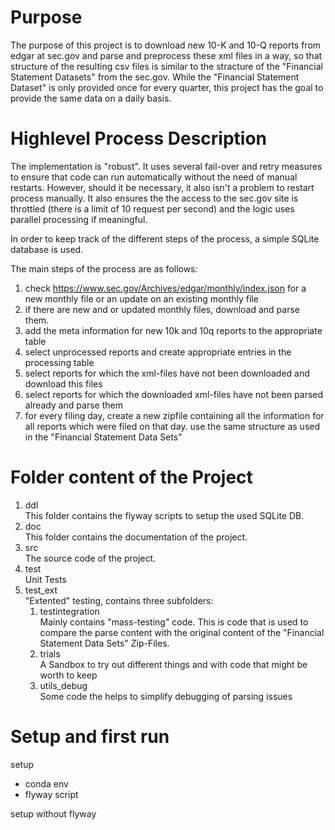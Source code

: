 # Purpose
The purpose of this project is to download new 10-K and 10-Q reports from edgar at sec.gov and parse and 
preprocess these xml files in a way, so that structure of the resulting csv files is similar
to the stracture of the "Financial Statement Datasets" from the sec.gov.
While the "Financial Statement Dataset" is only provided once for every quarter,
this project has the goal to provide the same data on a daily basis.

# Highlevel Process Description
The implementation is "robust". It uses several fail-over and retry measures to ensure that code can
run automatically without the need of manual restarts. However, should it be necessary, it also isn't
a problem to restart process manually. It also ensures the the access to the sec.gov site is throttled
(there is a limit of 10 request per second) and the logic uses parallel processing if meaningful.

In order to keep track of the different steps of the process, a simple SQLite database is used.

The main steps of the process are as follows:
1. check https://www.sec.gov/Archives/edgar/monthly/index.json for a new monthly file or an update on an existing
   monthly file
2. if there are new and or updated monthly files, download and parse them.
3. add the meta information for new 10k and 10q reports to the appropriate table
4. select unprocessed reports and create appropriate entries in the processing table
5. select reports for which the xml-files have not been downloaded and download this files
6. select reports for which the downloaded xml-files have not been parsed already and parse them
7. for every filing day, create a new zipfile containing all the information for all reports which were
   filed on that day. use the same structure as used in the "Financial Statement Data Sets"

# Folder content of the Project
1. ddl <br>
This folder contains the flyway scripts to setup the used SQLite DB.
1. doc <br>
This folder contains the documentation of the project.
1. src <br>
The source code of the project.
1. test <br>
Unit Tests
1. test_ext <br>
"Extented" testing, contains three subfolders:
    1. testintegration <br>
    Mainly contains "mass-testing" code. This is code that is used to compare the parse content with the 
    original content of the "Financial Statement Data Sets" Zip-Files. 
    1. trials <br> 
    A Sandbox to try out different things and with code that might be worth to keep 
    1. utils_debug <br>
    Some code the helps to simplify debugging of parsing issues 


# Setup and first run

setup
- conda env
- flyway script

setup without flyway

